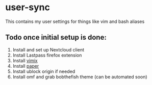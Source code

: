 # user-sync
This contains my user settings for things like vim and bash aliases

## Todo once initial setup is done:
1. Install and set up Nextcloud client
2. Install Lastpass firefox extension
3. Install [vimix](https://github.com/vinceliuice/vimix-gtk-themes)
4. Install [paper](https://snwh.org/paper/download)
5. Install ublock origin if needed
6. Install omf and grab bobthefish theme (can be automated soon)
